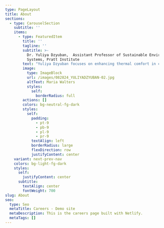 ```yaml
---
type: PageLayout
title: About
sections:
  - type: CarouselSection
    subtitle: ''
    items:
      - type: FeaturedItem
        title: ''
        tagline: ''
        subtitle: >-
          Dr. Yuliya Dzyuban,  Assistant Professor of Sustainable Environmental
          Systems, Pratt Institute
        text: "Yuliya Dzyuban focuses on enhancing thermal comfort in cities through a mixed method approach to track, map, and analyze heat exposure, and develop urban design solutions for thermal comfort improvement in cities. Her research has taken her to some of the hottest cities globally, including Singapore, Phoenix, and Hermosillo, contributing to local design and planning policies. Currently, Yuliya's research is centered on developing and testing participatory methodologies for evaluating and co-creating nature-based solutions, all through the lens of environmental justice. Collaborating with international partners, she strives to empower communities to enhance heat resilience and co-create urban design solutions that promote sustainable development and improve overall well-being.\n\nAs a dedicated faculty member at Pratt Institute, Yuliya is committed to fostering community empowerment and sustainable development. She conducts courses such as urban heat management and microclimate assessment for urban design in the SES program, where she equips students with the necessary skills to tackle complex urban systems challenges and address persistent environmental injustices. Her teaching methods include service learning, field experiences, and role-based learning exercises.\_\n\nIn addition to her academic endeavors, Yuliya holds the position of Vice-President of the International Society of Biometeorology, where she contributes to advancing and disseminating biometeorological research worldwide. Beyond her professional commitments, Yuliya is an avid practitioner of Wing Chun Kung Fu, having trained with martial artists from Singapore and Hong Kong. She aims to share her authentic knowledge of Wing Chun in New York City, enriching the local community with her expertise. Yuliya is also actively involved in the Nature-based Solutions for Urban Resilience in the Anthropocene (NATURA) Network, where she addresses challenges related to the co-development and implementation of nature-based solutions. Her participation in workshops, such as the one in Puerto Rico examining the Río Piedras channelization project, has resulted in published essays that support local stakeholders and promote sustainable solutions.\n\nMoreover, Yuliya is engaged in developing a compendium of participatory nature-based solutions methodologies applicable at various stages of project life cycles. This compendium aims to be freely accessible, facilitating the adoption of sustainable practices worldwide.\n\n\n\n\n\n\n"
        image:
          type: ImageBlock
          url: /images/082824_YULIYADZYUBAN-02.jpg
          altText: Maria Walters
          styles:
            self:
              borderRadius: full
        actions: []
        colors: bg-neutral-fg-dark
        styles:
          self:
            padding:
              - pt-9
              - pb-9
              - pl-9
              - pr-9
            textAlign: left
            borderRadius: large
            flexDirection: row
            justifyContent: center
    variant: next-prev-nav
    colors: bg-light-fg-dark
    styles:
      self:
        justifyContent: center
      subtitle:
        textAlign: center
        fontWeight: 700
slug: About
seo:
  type: Seo
  metaTitle: Careers - Demo site
  metaDescription: This is the careers page built with Netlify.
  metaTags: []
---
```

